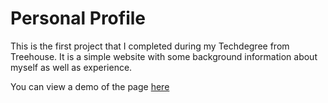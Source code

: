 # Personal Profile

This is the first project that I completed during my Techdegree from Treehouse. It is a simple website with some background information about myself as well as experience.

You can view a demo of the page [here](https://alyssavoccia.github.io/personal-profile/)
